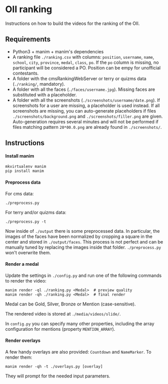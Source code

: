 # OII ranking

Instructions on how to build the videos for the ranking of the OII.

## Requirements

- Python3 + manim + manim's dependencies
- A ranking file `./ranking.csv` with columns: `position`, `username`, `name`, `school`, `city`, `province`, `medal`, `class`, `po`. If the `po` column is missing, no participant will be considered a PO. Position can be empy for unofficial contestants.
- A folder with the cmsRankingWebServer or terry or quizms data (`./ranking/`, mandatory).
- A folder with all the faces (`./faces/username.jpg`). Missing faces are substituted with a placeholder.
- A folder with all the screenshots (`./screenshots/username/date.png`). If screenshots for a user are missing, a placeholder is used instead. If all screenshots are missing, you can auto-generate placeholders if files `./screenshots/background.png` and `./screenshots/filler.png` are given. Auto-generation requires several minutes and will not be performed if files matching pattern `20*00.0.png` are already found in `./screenshots/`. 

## Instructions

#### Install manim

```
mkvirtualenv manim
pip install manim
```

#### Preprocess data

For cms data:

```
./preprocess.py
```

For terry and/or quizms data:

```
./preprocess.py -t
```

Now inside of `./output` there is some preprocessed data. In particular, the images of the faces have been normalized by cropping a square in the center and stored in `./output/faces`. This process is not perfect and can be manually tuned by replacing the images inside that folder. `./preprocess.py` won't overwrite them.

#### Render a medal

Update the settings in `./config.py` and run one of the following commands to render the video:

```
manim render -ql ./ranking.py <Medal>  # preview quality
manim render -qh ./ranking.py <Medal>  # final render
```

Medal can be Gold, Silver, Bronze or Mention (case-sensitive).

The rendered video is stored at `./media/videos/slide/`.

In `config.py` you can specify many other properties, including the array configuration for mentions (property `MENTION_ARRAY`).

#### Render overlays

A few handy overlays are also provided: `Countdown` and `NameMarker`. To render them:

```
manim render -qh -t ./overlays.py [overlay]
```

They will prompt for the needed input parameters.
